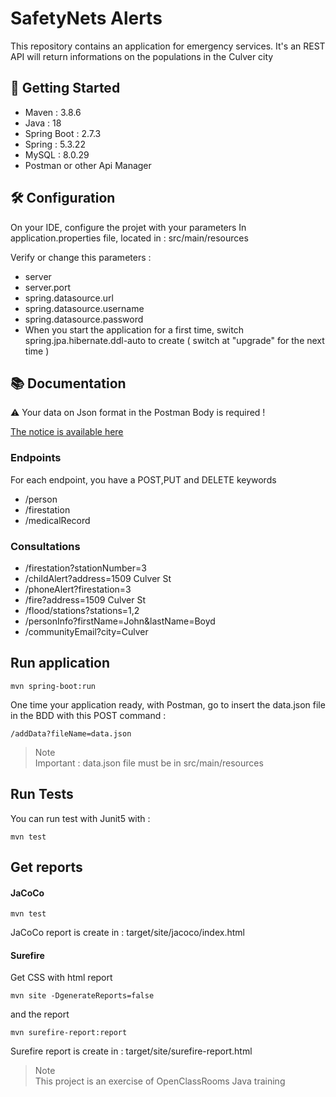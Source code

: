 # SafetyNets Alerts

This repository contains an application for emergency services. It's an REST API will return informations on the populations in the Culver city

## :rocket: Getting Started

* Maven : 3.8.6
* Java : 18
* Spring Boot : 2.7.3
* Spring : 5.3.22
* MySQL : 8.0.29
* Postman or other Api Manager

## :hammer_and_wrench: Configuration

On your IDE, configure the projet with your parameters
In application.properties file, located in : src/main/resources

Verify or change this parameters : 

* server
* server.port
* spring.datasource.url
* spring.datasource.username
* spring.datasource.password
* When you start the application for a first time, switch spring.jpa.hibernate.ddl-auto to create ( switch at "upgrade" for the next time )

## :books: Documentation

:warning: Your data on Json format in the Postman Body is required !

[The notice is available here](Documentation.pdf)

### Endpoints

For each endpoint, you have a POST,PUT and DELETE keywords

* /person
* /firestation
* /medicalRecord

### Consultations

* /firestation?stationNumber=3
* /childAlert?address=1509 Culver St
* /phoneAlert?firestation=3
* /fire?address=1509 Culver St
* /flood/stations?stations=1,2
* /personInfo?firstName=John&lastName=Boyd
* /communityEmail?city=Culver

## Run application

```
mvn spring-boot:run
```
 
 One time your application ready, with Postman, go to insert the data.json file in the BDD with this POST command :
 
 ```
/addData?fileName=data.json 
```

>  Note  
>  Important : data.json file must be in src/main/resources

## Run Tests

You can run test with Junit5 with : 

```
mvn test
```

## Get reports

#### JaCoCo
```
mvn test
```
JaCoCo report is create in : target/site/jacoco/index.html

####  Surefire
Get CSS with html report
```
mvn site -DgenerateReports=false
```
and the report
```
mvn surefire-report:report
```
Surefire report is create in : target/site/surefire-report.html

>  Note  
>  This project is an exercise of OpenClassRooms Java training
